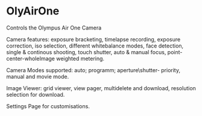 # OlyAirOne
Controls the Olympus Air One Camera

Camera features:
exposure bracketing, timelapse recording, exposure correction, iso selection, different whitebalance modes, face detection, single & continous shooting, touch shutter, auto & manual focus, point-center-wholeImage weighted metering.

Camera Modes supported: auto; programm; aperture\shutter- priority, manual and movie mode.

Image Viewer:
grid viewer, view pager, multidelete and download, resolution selection for download.

Settings Page for customisations.
